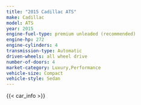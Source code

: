 ```yaml
---
title: "2015 Cadillac ATS"
make: Cadillac
model: ATS
year: 2015
engine-fuel-type: premium unleaded (recommended)
engine-hp: 272
engine-cylinders: 4
transmission-type: Automatic
driven-wheels: all wheel drive
number-of-doors: 4
market-category: Luxury,Performance
vehicle-size: Compact
vehicle-style: Sedan
---
```


{{< car_info >}}
